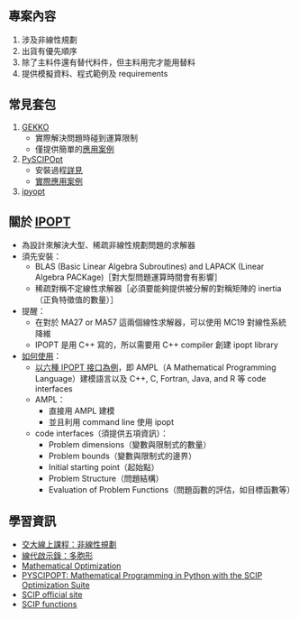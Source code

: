 ## 專案內容
1. 涉及非線性規劃
2. 出貨有優先順序
3. 除了主料件還有替代料件，但主料用完才能用替料
4. 提供模擬資料、程式範例及 requirements


## 常見套包
1. [GEKKO](https://gekko.readthedocs.io/en/latest/)
    * 實際解決問題時碰到運算限制
    * 僅提供簡單的[應用案例](https://github.com/yuning-lin/SideProjects/blob/main/NonlinearProgrammig/nonlinear_programming_gekko_simple.ipynb)
2. [PySCIPOpt](https://scipopt.github.io/PySCIPOpt/docs/html/)
    * 安裝過程[詳見](https://github.com/yuning-lin/SideProjects/blob/main/NonlinearProgrammig/SCIP.md)
    * [實際應用案例](https://github.com/yuning-lin/SideProjects/blob/main/NonlinearProgrammig/nonlinear_programming_scip_with_pgp.ipynb)
3. [ipyopt](https://gitlab.com/g-braeunlich/ipyopt/-/tree/master/)


## 關於 [IPOPT](https://coin-or.github.io/Ipopt/)
* 為設計來解決大型、稀疏非線性規劃問題的求解器
* 須先安裝：
   * BLAS (Basic Linear Algebra Subroutines) and LAPACK (Linear Algebra PACKage)［對大型問題運算時間會有影響］ 
   * 稀疏對稱不定線性求解器［必須要能夠提供被分解的對稱矩陣的 inertia（正負特徵值的數量）］
* 提醒：
   * 在對於 MA27 or MA57 這兩個線性求解器，可以使用 MC19 對線性系統降維
   * IPOPT 是用 C++ 寫的，所以需要用 C++ compiler 創建 ipopt library
* [如何使用](https://projects.coin-or.org/Ipopt/export/1861/trunk/Ipopt/doc/documentation.pdf)：
   * [以六種 IPOPT 接口為例](https://coin-or.github.io/Ipopt/INTERFACES.html)，即 AMPL（A Mathematical Programming Language）建模語言以及 C++, C, Fortran, Java, and R 等 code interfaces
   * AMPL：
      * 直接用 AMPL 建模
      * 並且利用 command line 使用 ipopt
   * code interfaces（須提供五項資訊）：
      * Problem dimensions（變數與限制式的數量）
      * Problem bounds（變數與限制式的邊界）
      * Initial starting point（起始點）
      * Problem Structure（問題結構）
      * Evaluation of Problem Functions（問題函數的評估，如目標函數等）


## 學習資訊
* [交大線上課程：非線性規劃](http://ocw.nctu.edu.tw/course_detail.php?bgid=3&gid=0&nid=358)
* [線代啟示錄：多胞形](https://ccjou.wordpress.com/2013/05/20/%E5%A4%9A%E8%83%9E%E5%BD%A2/)
* [Mathematical Optimization](https://scipbook.readthedocs.io/en/latest/intro.html)
* [PYSCIPOPT: Mathematical Programming in Python with the SCIP Optimization Suite](https://opus4.kobv.de/opus4-zib/files/6134/PySCIPOpt.pdf)
* [SCIP official site](https://scipopt.org/#scipoptsuite)
* [SCIP functions](https://scipopt.github.io/PySCIPOpt/docs/html/classpyscipopt_1_1scip_1_1Model.html)

